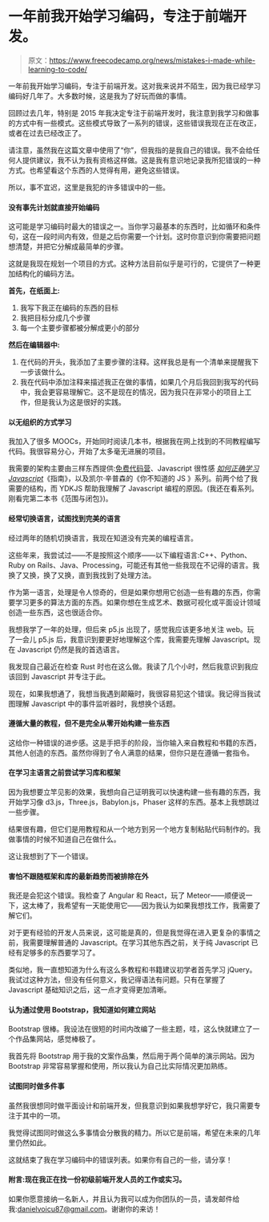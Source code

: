 # 一年前我开始学习编码，专注于前端开发。

> 原文：<https://www.freecodecamp.org/news/mistakes-i-made-while-learning-to-code/>

一年前我开始学习编码，专注于前端开发。这对我来说并不陌生，因为我已经学习编码好几年了。大多数时候，这是我为了好玩而做的事情。

回顾过去几年，特别是 2015 年我决定专注于前端开发时，我注意到我学习和做事的方式中有一些模式。这些模式导致了一系列的错误，这些错误我现在正在改正，或者在过去已经改正了。

请注意，虽然我在这篇文章中使用了“你”，但我指的是我自己的错误。我不会给任何人提供建议，我不认为我有资格这样做。这是我有意识地记录我所犯错误的一种方式。也希望看这个东西的人觉得有用，避免这些错误。

所以，事不宜迟，这里是我犯的许多错误中的一些。

#### 没有事先计划就直接开始编码

这可能是学习编码时最大的错误之一。当你学习最基本的东西时，比如循环和条件句，这在一段时间内有效，但是之后你需要一个计划。这时你意识到你需要把问题想清楚，并把它分解成最简单的步骤。

这就是我现在规划一个项目的方式。这种方法目前似乎是可行的，它提供了一种更加结构化的编码方法。

**首先，在纸面上:**

1.  我写下我正在编码的东西的目标
2.  我把目标分成几个步骤
3.  每一个主要步骤都被分解成更小的部分

**然后在编辑器中:**

1.  在代码的开头，我添加了主要步骤的注释。这样我总是有一个清单来提醒我下一步该做什么。
2.  我在代码中添加注释来描述我正在做的事情，如果几个月后我回到我写的代码中，我会更容易理解它。这不是现在的情况，因为我只在非常小的项目上工作，但是我认为这是很好的实践。

#### 以无组织的方式学习

我加入了很多 MOOCs，开始同时阅读几本书，根据我在网上找到的不同教程编写代码。我很容易分心，开始了太多毫无进展的项目。

我需要的架构主要由三样东西提供:[免费代码营](http://www.freecodecamp.com/)、Javascript 很性感 [*如何正确学习 Javascript*](http://javascriptissexy.com/how-to-learn-javascript-properly/)《指南》，以及凯尔·辛普森的《你不知道的 JS 》系列。前两个给了我需要的结构，而 YDKJS 帮助我理解了 Javascript 编程的原因。(我还在看系列。刚看完第二本书《范围与闭包》)。

#### 经常切换语言，试图找到完美的语言

经过两年的随机切换语言，我现在知道没有完美的编程语言。

这些年来，我尝试过——不是按照这个顺序——以下编程语言:C++、Python、Ruby on Rails、Java、Processing，可能还有其他一些我现在不记得的语言。我换了又换，换了又换，直到我找到了处理方法。

作为第一语言，处理是令人惊奇的，但是如果你想用它创造一些有趣的东西，你需要学习更多的算法方面的东西。如果你想在生成艺术、数据可视化或平面设计领域创造一些东西，这也很适合你。

我想我学了一年的处理，但后来 p5.js 出现了，感觉我应该更多地关注 web。玩了一会儿 p5.js 后，我意识到要更好地理解这个库，我需要先理解 Javascript。现在 Javascript 仍然是我的首选语言。

我发现自己最近在检查 Rust 时也在这么做。我读了几个小时，然后我意识到我应该回到 Javascript 并专注于此。

现在，如果我想通了，我想当我遇到颠簸时，我很容易犯这个错误。我记得当我试图理解 Javascript 中的事件监听器时，我想换个话题。

#### 遵循大量的教程，但不是完全从零开始构建一些东西

这给你一种错误的进步感。这是手把手的阶段，当你输入来自教程和书籍的东西，其他人创造的东西。虽然你得到了令人满意的结果，但你只是在遵循一套指令。

#### 在学习主语言之前尝试学习库和框架

因为我想要立竿见影的效果，我想向自己证明我可以快速构建一些有趣的东西，我开始学习像 d3.js，Three.js，Babylon.js，Phaser 这样的东西。基本上我想跳过一些步骤。

结果很有趣，但它们是用教程和从一个地方到另一个地方复制粘贴代码制作的。我做事情的时候不知道自己在做什么。

这让我想到了下一个错误。

#### 害怕不跟随框架和库的最新趋势而被排除在外

我还是会犯这个错误。我检查了 Angular 和 React，玩了 Meteor——顺便说一下，这太棒了，我希望有一天能使用它——因为我认为如果我想找工作，我需要了解它们。

对于更有经验的开发人员来说，这可能是真的，但是我觉得在进入更复杂的事情之前，我需要理解普通的 Javascript。在学习其他东西之前，关于纯 Javascript 已经有足够多的东西要学习了。

类似地，我一直想知道为什么有这么多教程和书籍建议初学者首先学习 jQuery。我试过这种方法，但没有任何意义，我记得语法有问题。只有在掌握了 Javascript 基础知识之后，这一点才变得更加清晰。

#### 认为通过使用 Bootstrap，我知道如何建立网站

Bootstrap 很棒。我设法在很短的时间内改编了一些主题，哇，这么快就建立了一个作品集网站，感觉棒极了。

我首先将 Bootstrap 用于我的文案作品集，然后用于两个简单的演示网站。因为 Bootstrap 非常容易掌握和使用，所以我认为自己比实际情况更加熟练。

#### 试图同时做多件事

虽然我很想同时做平面设计和前端开发，但我意识到如果我想学好它，我只需要专注于其中的一项。

我觉得试图同时做这么多事情会分散我的精力。所以它是前端，希望在未来的几年里仍然如此。

这就结束了我在学习编码中的错误列表。如果你有自己的一些，请分享！

#### **附言**:现在**我正在找一份初级前端开发人员的工作或实习**。

如果你愿意接纳一名新人，并且认为我可以成为你团队的一员，请发邮件给我:[danielvoicu87@gmail.com](mailto:danielvoicu87@gmail.com?subject=Junior%20Front-End%20Developer)。谢谢你的来访！